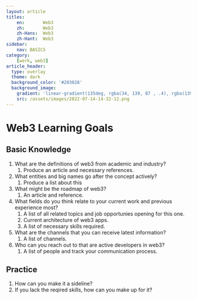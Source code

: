 ```yaml
---
layout: article
titles:
    en:       Web3
    zh:       Web3
    zh-Hans:  Web3
    zh-Hant:  Web3
sidebar:
    nav: BASICS
category:
    [work, web3]
article_header:
  type: overlay
  theme: dark
  background_color: '#203028'
  background_image:
    gradient: 'linear-gradient(135deg, rgba(34, 139, 87 , .4), rgba(139, 34, 139, .4))'
    src: /assets/images/2022-07-14-14-32-12.png
---
```


# Web3 Learning Goals
<!--more-->

## Basic Knowledge
1. What are the definitions of web3 from academic and industry?
   1. Produce an article and necessary references.
2. What entities and big names go after the concept actively?
   1. Produce a list about this
3. What might be the roadmap of web3?
   1. An article and reference.
4. What fields do you think relate to your current work and previous experience most?
   1. A list of all related topics and job opportunies opening for this one.
   2. Current architecture of web3 apps.
   3. A list of necessary skills required.
5. What are the channels that you can receive latest information?
   1. A list of channels.
6. Who can you reach out to that are active developers in web3?
   1. A list of people and track your communication process. 


## Practice
1. How can you make it a sideline?
2. If you lack the reqired skills, how can you make up for it?